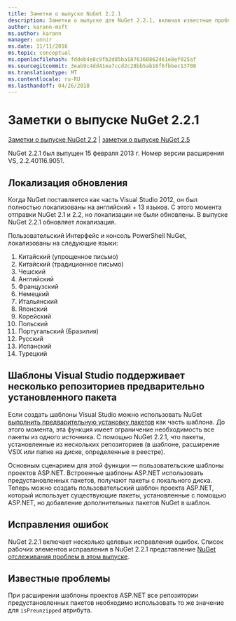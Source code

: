 ```yaml
---
title: Заметки о выпуске NuGet 2.2.1
description: Заметки о выпуске для NuGet 2.2.1, включая известные проблемы, исправленные ошибки, добавленные функции и DCR.
author: karann-msft
ms.author: karann
manager: unnir
ms.date: 11/11/2016
ms.topic: conceptual
ms.openlocfilehash: fddeb4e8c9fb2d85ba1876360862461e8ef025af
ms.sourcegitcommit: 3eab9c4dd41ea7ccd2c28bb5ab16f6fbbec13708
ms.translationtype: MT
ms.contentlocale: ru-RU
ms.lasthandoff: 04/26/2018
---
```

# <a name="nuget-221-release-notes"></a>Заметки о выпуске NuGet 2.2.1

[Заметки о выпуске NuGet 2.2](../release-notes/nuget-2.2.md) | [заметки о выпуске NuGet 2.5](../release-notes/nuget-2.5.md)

NuGet 2.2.1 был выпущен 15 февраля 2013 г.  Номер версии расширения VS, 2.2.40116.9051.

## <a name="localization-refresh"></a>Локализация обновления
Когда NuGet поставляется как часть Visual Studio 2012, он был полностью локализованы на английский + 13 языков.  С этого момента отправки NuGet 2.1 и 2.2, но локализации не были обновлены.  В выпуске NuGet 2.2.1 обновляет локализация.

Пользовательский Интерфейс и консоль PowerShell NuGet, локализованы на следующие языки:

1. Китайский (упрощенное письмо)
1. Китайский (традиционное письмо)
1. Чешский
1. Английский
1. Французский
1. Немецкий
1. Итальянский
1. Японский
1. Корейский
1. Польский
1. Португальский (Бразилия)
1. Русский
1. Испанский
1. Турецкий

## <a name="visual-studio-templates-support-multiple-preinstalled-package-repositories"></a>Шаблоны Visual Studio поддерживает несколько репозиториев предварительно установленного пакета
Если создать шаблоны Visual Studio можно использовать NuGet [выполнить предварительную установку пакетов](../visual-studio-extensibility/visual-studio-templates.md) как часть шаблона.  До этого момента, эта функция имеет ограничение необходимость все пакеты из одного источника.  С помощью NuGet 2.2.1, что пакеты, установленные из нескольких репозиториев (в шаблоне, расширение VSIX или папке на диске, определенные в реестре).

Основным сценарием для этой функции — пользовательские шаблоны проектов ASP.NET.  Встроенные шаблоны ASP.NET использовать предустановленных пакетов, получают пакеты с локального диска.  Теперь можно создать пользовательский шаблон проекта ASP.NET, который использует существующие пакеты, установленные с помощью ASP.NET, но добавление дополнительных пакетов NuGet в шаблон.

## <a name="bug-fixes"></a>Исправления ошибок
NuGet 2.2.1 включает несколько целевых исправления ошибок. Список рабочих элементов исправления в NuGet 2.2.1 представление [NuGet отслеживания проблем в этом выпуске](http://nuget.codeplex.com/workitem/list/advanced?keyword=&status=Closed&type=All&priority=All&release=NuGet%202.2.1&assignedTo=All&component=All&sortField=LastUpdatedDate&sortDirection=Descending&page=0).


## <a name="known-issues"></a>Известные проблемы

При расширении шаблоны проектов ASP.NET все репозитории предустановленных пакетов необходимо использовать то же значение для `isPreunzipped` атрибута.

